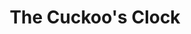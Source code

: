 ---
layout: Devlog
title: The Cuckoo's Clock
devlog: https://midifungi-notion.ozramos.workers.dev/88c9818fdbbb4121894485f85b4ac6df
dates: [220609, 220610]
layers: ['@220610/sketch']
---